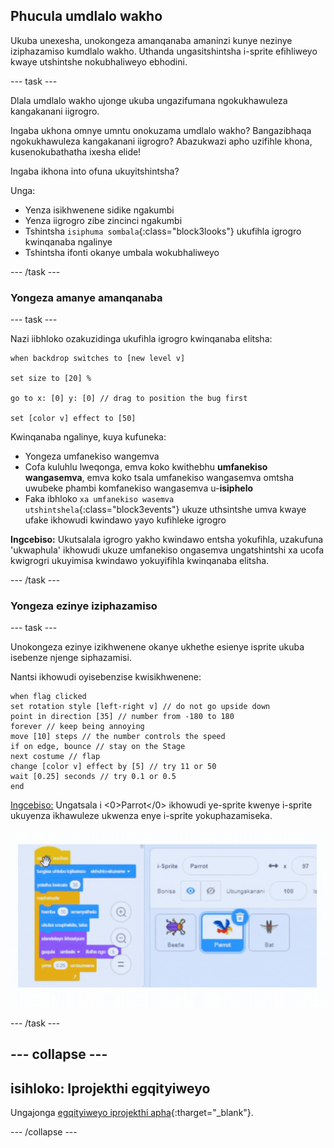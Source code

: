 ## Phucula umdlalo wakho

Ukuba unexesha, unokongeza amanqanaba amaninzi kunye nezinye iziphazamiso kumdlalo wakho. Uthanda ungasitshintsha i-sprite efihliweyo kwaye utshintshe nokubhaliweyo ebhodini.

--- task ---

Dlala umdlalo wakho ujonge ukuba ungazifumana ngokukhawuleza kangakanani iigrogro.

Ingaba ukhona omnye umntu onokuzama umdlalo wakho? Bangazibhaqa ngokukhawuleza kangakanani iigrogro? Abazukwazi apho uzifihle khona, kusenokubathatha ixesha elide!

Ingaba ikhona into ofuna ukuyitshintsha?

Unga:
- Yenza isikhwenene sidike ngakumbi
- Yenza iigrogro zibe zincinci ngakumbi
- Tshintsha `isiphuma sombala`{:class="block3looks"} ukufihla igrogro kwinqanaba ngalinye
- Tshintsha ifonti okanye umbala wokubhaliweyo

--- /task ---

### Yongeza amanye amanqanaba

--- task ---

Nazi iibhloko ozakuzidinga ukufihla igrogro kwinqanaba elitsha:

```blocks3
when backdrop switches to [new level v]

set size to [20] %

go to x: [0] y: [0] // drag to position the bug first

set [color v] effect to [50]
```

Kwinqanaba ngalinye, kuya kufuneka:
- Yongeza umfanekiso wangemva
- Cofa kuluhlu lweqonga, emva koko kwithebhu **umfanekiso wangasemva**, emva koko tsala umfanekiso wangasemva omtsha uwubeke phambi komfanekiso wangasemva u-**isiphelo**
- Faka ibhloko `xa umfanekiso wasemva utshintshela`{:class="block3events"} ukuze uthsintshe umva kwaye ufake ikhowudi kwindawo yayo kufihleke igrogro

**Ingcebiso:** Ukutsalala igrogro yakho kwindawo entsha yokufihla, uzakufuna 'ukwaphula' ikhowudi ukuze umfanekiso ongasemva ungatshintshi xa ucofa kwigrogri ukuyimisa kwindawo yokuyifihla kwinqanaba elitsha.

--- /task ---

### Yongeza ezinye iziphazamiso

--- task ---

Unokongeza ezinye izikhwenene okanye ukhethe esienye isprite ukuba isebenze njenge siphazamisi.

Nantsi ikhowudi oyisebenzise kwisikhwenene:

```blocks3
when flag clicked
set rotation style [left-right v] // do not go upside down
point in direction [35] // number from -180 to 180
forever // keep being annoying
move [10] steps // the number controls the speed
if on edge, bounce // stay on the Stage
next costume // flap
change [color v] effect by [5] // try 11 or 50
wait [0.25] seconds // try 0.1 or 0.5
end
```

[Ingcebiso:](https://scratch.mit.edu/projects/486719939/) Ungatsala i <0>Parrot</0> ikhowudi ye-sprite kwenye i-sprite ukuyenza ikhawuleze ukwenza enye i-sprite yokuphazamiseka.

![Tsala ikhowudi ukusuka kwindawo yekhowudi ukuyise kwesinye isprite kuluhlu lwezisprite.](images/drag-parrot-code.gif)

--- /task ---

--- collapse ---
---
isihloko: Iprojekthi egqityiweyo
---

Ungajonga [egqityiweyo iprojekthi apha](https://scratch.mit.edu/projects/486719939/){:tharget="_blank"}.

--- /collapse ---